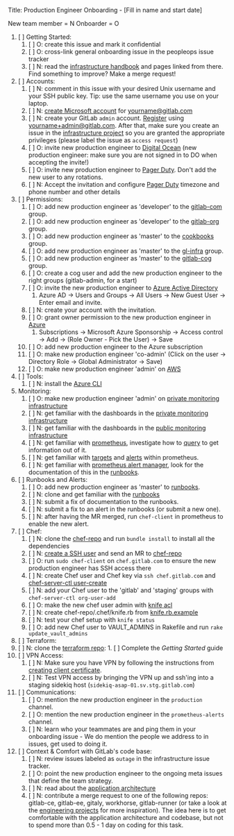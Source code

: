 Title: Production Engineer Onboarding  - [Fill in name and start date]

New team member = N
Onboarder = O

1. [ ] Getting Started:
    1. [ ] O: create this issue and mark it confidential
    1. [ ] O: cross-link general onboarding issue in the peopleops issue tracker
    1. [ ] N: read the [infrastructure handbook](https://about.gitlab.com/handbook/infrastructure/) and pages linked from there. Find something to improve? Make a merge request!
1. [ ] Accounts:
    1. [ ] N: comment in this issue with your desired Unix username and your SSH public key. Tip: use the same username you use on your laptop.
    1. [ ] N: [create Microsoft account](https://signup.live.com) for yourname@gitlab.com
    1. [ ] N: create your GitLab `admin` account. [Register](https://gitlab.com/users/sign_in#register-pane) using yourname+admin@gitlab.com. After that, make sure you create an issue in the [infrastructure project](https://gitlab.com/gitlab-com/infrastructure/issues) so you are granted the appropriate privileges (please label the issue as `access request`)
    1. [ ] O: invite new production engineer to [Digital Ocean](https://cloud.digitalocean.com/settings/team) (new production engineer: make sure you are not signed in to DO when accepting the invite!)
    1. [ ] O: invite new production engineer to [Pager Duty](https://gitlab.pagerduty.com/users). Don't add the new user to any rotations.
    1. [ ] N: Accept the invitation and configure [Pager Duty](https://gitlab.pagerduty.com/) timezone and phone number and other details
1. [ ] Permissions:
    1. [ ] O: add new production engineer as 'developer' to the [gitlab-com](https://gitlab.com/groups/gitlab-com/group_members) group.
    1. [ ] O: add new production engineer as 'developer' to the [gitlab-org](https://gitlab.com/groups/gitlab-org/group_members) group.
    1. [ ] O: add new production engineer as 'master' to the [cookbooks](https://gitlab.com/groups/gitlab-cookbooks/group_members) group.
    1. [ ] O: add new production engineer as 'master' to the [gl-infra](https://gitlab.com/groups/gl-infra/group_members) group.
    1. [ ] O: add new production engineer as 'master' to the [gitlab-cog](https://gitlab.com/groups/gitlab-cog/group_members) group.
    1. [ ] O: create a cog user and add the new production engineer to the right groups (gitlab-admin, for a start)
    1. [ ] O: invite the new production engineer to [Azure Active Directory](https://portal.azure.com/?reAuth=true#blade/Microsoft_AAD_IAM/ActiveDirectoryMenuBlade/Overview)
        1. Azure AD -> Users and Groups -> All Users -> New Guest User -> Enter email and invite.
    1. [ ] N: create your account with the invitation.
    1. [ ] O: grant owner permission to the new production engineer in [Azure](https://portal.azure.com/#blade/Microsoft_Azure_Billing/SubscriptionsBlade)
        1. Subscriptions -> Microsoft Azure Sponsorship -> Access control -> Add -> (Role Owner - Pick the User) -> Save
    1. [ ] O: add new production engineer to the Azure subscription
    1. [ ] O: make new production engineer 'co-admin' (Click on the user -> Directory Role -> Global Administrator -> Save)
    1. [ ] O: make new production engineer 'admin' on [AWS](https://console.aws.amazon.com/iam/home#home)
1. [ ] Tools:
    1. [ ] N: install the [Azure CLI](https://docs.microsoft.com/en-us/cli/azure/install-azure-cli)
1. Monitoring:
    1. [ ] O: make new production engineer 'admin' on [private monitoring infrastructure](https://performance.gitlab.net)
    1. [ ] N: get familiar with the dashboards in the [private monitoring infrastructure](https://performance.gitlab.net)
    1. [ ] N: get familiar with the dashboards in the [public monitoring infrastructure](http://monitor.gitlab.net)
    1. [ ] N: get familiar with [prometheus](https://prometheus.gitlab.com/graph), investigate how to [query](https://prometheus.io/docs/querying/basics/) to get information out of it.
    1. [ ] N: get familiar with [targets](https://prometheus.gitlab.com/targets) and [alerts](https://prometheus.gitlab.com/alerts) within prometheus.
    1. [ ] N: get familiar with [prometheus alert manager](https://alerts.gitlab.com), look for the documentation of this in the [runbooks](https://gitlab.com/gitlab-com/runbooks).
1. [ ] Runbooks and Alerts:
    1. [ ] O: add new production engineer as 'master' to [runbooks](https://gitlab.com/gitlab-com/runbooks/project_members).
    1. [ ] N: clone and get familiar with the [runbooks](https://gitlab.com/gitlab-com/runbooks)
    1. [ ] N: submit a fix of documentation to the runbooks.
    1. [ ] N: submit a fix to an alert in the runbooks (or submit a new one).
    1. [ ] N: after having the MR merged, run `chef-client` in prometheus to enable the new alert.
1. [ ] Chef:
    1. [ ] N: clone the [chef-repo](https://dev.gitlab.org/cookbooks/chef-repo) and run `bundle install` to install all the dependencies
    1. [ ] N: [create a SSH user](https://dev.gitlab.org/cookbooks/chef-repo/blob/master/README.md#add-a-new-system-admin) and send an MR to [chef-repo](https://dev.gitlab.org/cookbooks/chef-repo)
    1. [ ] O: run `sudo chef-client` on `chef.gitlab.com` to ensure the new production engineer has SSH access there
    1. [ ] N: create Chef user and Chef key via `ssh chef.gitlab.com` and [chef-server-ctl user-create](https://dev.gitlab.org/cookbooks/chef-repo/blob/master/doc/set-up-chef-server.md#creating-users)
    1. [ ] N: add your Chef user to the 'gitlab' and 'staging' groups with `chef-server-ctl org-user-add`
    1. [ ] O: make the new chef user admin with [knife acl](https://dev.gitlab.org/cookbooks/chef-repo/blob/master/doc/set-up-chef-server.md#add-users-to-the-admins-group-of-the-gitlab-organization)
    1. [ ] N: create chef-repo/.chef/knife.rb from [knife.rb.example](https://dev.gitlab.org/cookbooks/chef-repo/blob/master/knife.rb.example)
    1. [ ] N: test your chef setup with `knife status`
    1. [ ] O: add new Chef user to VAULT_ADMINS in Rakefile and run `rake update_vault_admins`
1. [ ] Terraform:
  1. [ ] N: clone the [terraform repo](https://gitlab.com/gitlab-com/gitlab-com-infrastructure):
    1. [ ] Complete the _Getting Started_ guide
1. [ ] VPN Access:
    1. [ ] N: Make sure you have VPN by following the instructions from [creating client certificate](https://gitlab.com/gitlab-cookbooks/gitlab_openvpn#how-to-create-a-client-certificate).
    1. [ ] N: Test VPN access by bringing the VPN up and ssh'ing into a staging sidekiq host (`sidekiq-asap-01.sv.stg.gitlab.com`)
1. [ ] Communications:
    1. [ ] O: mention the new production engineer in the `production` channel.
    1. [ ] O: mention the new production engineer in the `prometheus-alerts` channel.
    1. [ ] N: learn who your teammates are and ping them in your onboarding issue - We do mention the people we address to in issues, get used to doing it.
1. [ ] Context & Comfort with GitLab's code base:
    1. [ ] N: review issues labeled as `outage` in the infrastructure issue tracker.
    1. [ ] O: point the new production engineer to the ongoing meta issues that define the team strategy.
    1. [ ] N: read about the [application architecture](https://docs.gitlab.com/ce/development/architecture.html)
    1. [ ] N: contribute a merge request to one of the following repos: gitlab-ce, gitlab-ee, gitaly, workhorse, gitlab-runner (or take a look at the [engineering projects](https://about.gitlab.com/handbook/engineering/projects) for more inspiration). The idea here is to get comfortable with the application architecture and codebase, but not to spend more than 0.5 - 1 day on coding for this task.
